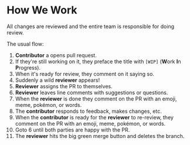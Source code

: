 # How We Work

All changes are reviewed and the entire team is responsible for doing review.

The usual flow:

1. **Contributor** a opens pull request.
2. If they're still working on it, they preface the title with `[WIP]` (**W**ork **I**n **P**rogress).
3. When it's ready for review, they comment on it saying so.
4. Suddenly a wild **reviewer** appears!
5. **Reviewer** assigns the PR to themselves.
6. **Reviewer** leaves line comments with suggestions or questions.
7. When the **reviewer** is done they comment on the PR with an emoji, meme, pokémon, or words.
8. The **contributor** responds to feedback, makes changes, etc.
9. When the **contributor** is ready for the **reviewer** to re-review, they comment on the PR with an emoji, meme, pokémon, or words.
10. Goto 6 until both parties are happy with the PR.
11. The **reviewer** hits the big green merge button and deletes the branch.
